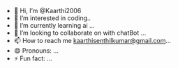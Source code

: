 - 👋 Hi, I’m @Kaarthi2006
- 👀 I’m interested in coding..
- 🌱 I’m currently learning ai ...
- 💞️ I’m looking to collaborate on with chatBot
...
- 📫 How to reach me kaarthisenthilkumar@gmail.com...
- 😄 Pronouns: ...
- ⚡ Fun fact: ...

<!---
Kaarthi2006/Kaarthi2006 is a ✨ special ✨ repository because its `README.md` (this file) appears on your GitHub profile.
You can click the Preview link to take a look at your changes.
--->
